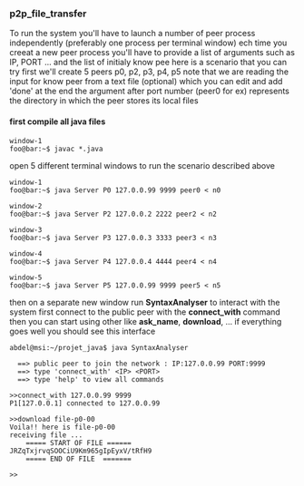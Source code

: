 ### p2p_file_transfer


 To run the system you'll have to launch a number of peer process independently (preferably one process per terminal window)
     ech time you creeat a new peer process you'll have to provide a list of arguments such as IP, PORT ... and the list of initialy know pee
     here is a scenario that you can try 
     first we'll create 5 peers p0, p2, p3, p4, p5
     note that we are reading the input for know peer from a text file (optional) which you can edit and add 'done' at the end 
     the argument after port number (peer0 for ex) represents the directory in which the peer stores its local files
    
#### first compile all java files 
```console
window-1
foo@bar:~$ javac *.java
```
open 5 different terminal windows to run the scenario described above

```console
window-1
foo@bar:~$ java Server P0 127.0.0.99 9999 peer0 < n0
```

```console
window-2
foo@bar:~$ java Server P2 127.0.0.2 2222 peer2 < n2
```
```console
window-3
foo@bar:~$ java Server P3 127.0.0.3 3333 peer3 < n3
```
```console
window-4
foo@bar:~$ java Server P4 127.0.0.4 4444 peer4 < n4
```
```console
window-5
foo@bar:~$ java Server P5 127.0.0.99 9999 peer5 < n5
```

 then on a separate new window run **SyntaxAnalyser** to interact with the system 
 first connect to the public peer with the **connect_with** command then you can start using other like **ask_name**, **download**, ...
 if everything goes well you should see this interface

```console
abdel@msi:~/projet_java$ java SyntaxAnalyser 

  ==> public peer to join the network : IP:127.0.0.99 PORT:9999  
  ==> type 'connect_with' <IP> <PORT>  
  ==> type 'help' to view all commands 

>>connect_with 127.0.0.99 9999
P1[127.0.0.1] connected to 127.0.0.99

>>download file-p0-00
Voila!! here is file-p0-00
receiving file ... 
	===== START OF FILE ======
JRZqTxjrvqSOOCiU9Km965gIpEyxV/tRfH9
	===== END OF FILE  =======

>>
```
